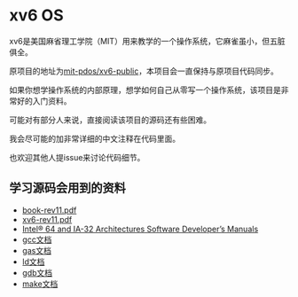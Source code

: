 # xv6 OS

xv6是美国麻省理工学院（MIT）用来教学的一个操作系统，它麻雀虽小，但五脏俱全。

原项目的地址为[mit-pdos/xv6-public](https://github.com/mit-pdos/xv6-public)，本项目会一直保持与原项目代码同步。

如果你想学操作系统的内部原理，想学如何自己从零写一个操作系统，该项目是非常好的入门资料。

可能对有部分人来说，直接阅读该项目的源码还有些困难。

我会尽可能的加非常详细的中文注释在代码里面。

也欢迎其他人提issue来讨论代码细节。


## 学习源码会用到的资料

- [book-rev11.pdf](https://pdos.csail.mit.edu/6.828/2018/xv6/book-rev11.pdf)
- [xv6-rev11.pdf](https://pdos.csail.mit.edu/6.828/2018/xv6/xv6-rev11.pdf)
- [Intel® 64 and IA-32 Architectures Software Developer’s Manuals](https://software.intel.com/sites/default/files/managed/39/c5/325462-sdm-vol-1-2abcd-3abcd.pdf)
- [gcc文档](https://gcc.gnu.org/onlinedocs/gcc/index.html)
- [gas文档](https://sourceware.org/binutils/docs-2.33.1/as/index.html)
- [ld文档](https://sourceware.org/binutils/docs/ld/index.html)
- [gdb文档](https://sourceware.org/gdb/current/onlinedocs/gdb/)
- [make文档](https://www.gnu.org/software/make/manual/html_node/index.html)